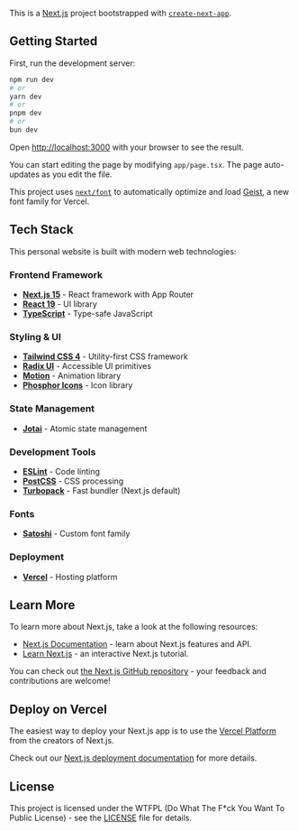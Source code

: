This is a [Next.js](https://nextjs.org) project bootstrapped with [`create-next-app`](https://nextjs.org/docs/app/api-reference/cli/create-next-app).

## Getting Started

First, run the development server:

```bash
npm run dev
# or
yarn dev
# or
pnpm dev
# or
bun dev
```

Open [http://localhost:3000](http://localhost:3000) with your browser to see the result.

You can start editing the page by modifying `app/page.tsx`. The page auto-updates as you edit the file.

This project uses [`next/font`](https://nextjs.org/docs/app/building-your-application/optimizing/fonts) to automatically optimize and load [Geist](https://vercel.com/font), a new font family for Vercel.

## Tech Stack

This personal website is built with modern web technologies:

### Frontend Framework

- **[Next.js 15](https://nextjs.org/)** - React framework with App Router
- **[React 19](https://react.dev/)** - UI library
- **[TypeScript](https://www.typescriptlang.org/)** - Type-safe JavaScript

### Styling & UI

- **[Tailwind CSS 4](https://tailwindcss.com/)** - Utility-first CSS framework
- **[Radix UI](https://www.radix-ui.com/)** - Accessible UI primitives
- **[Motion](https://motion.dev/)** - Animation library
- **[Phosphor Icons](https://phosphoricons.com/)** - Icon library

### State Management

- **[Jotai](https://jotai.org/)** - Atomic state management

### Development Tools

- **[ESLint](https://eslint.org/)** - Code linting
- **[PostCSS](https://postcss.org/)** - CSS processing
- **[Turbopack](https://turbo.build/pack)** - Fast bundler (Next.js default)

### Fonts

- **[Satoshi](https://www.fontshare.com/fonts/satoshi)** - Custom font family

### Deployment

- **[Vercel](https://vercel.com/)** - Hosting platform

## Learn More

To learn more about Next.js, take a look at the following resources:

- [Next.js Documentation](https://nextjs.org/docs) - learn about Next.js features and API.
- [Learn Next.js](https://nextjs.org/learn) - an interactive Next.js tutorial.

You can check out [the Next.js GitHub repository](https://github.com/vercel/next.js) - your feedback and contributions are welcome!

## Deploy on Vercel

The easiest way to deploy your Next.js app is to use the [Vercel Platform](https://vercel.com/new?utm_medium=default-template&filter=next.js&utm_source=create-next-app&utm_campaign=create-next-app-readme) from the creators of Next.js.

Check out our [Next.js deployment documentation](https://nextjs.org/docs/app/building-your-application/deploying) for more details.

## License

This project is licensed under the WTFPL (Do What The F\*ck You Want To Public License) - see the [LICENSE](LICENSE) file for details.
